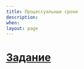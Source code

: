 ```yaml
---
title: Процессуальные сроки
description:
when:
layout: page
---
```


# [Задание](./8/Zadanie_Gpp_03_06_2022_1.docx)